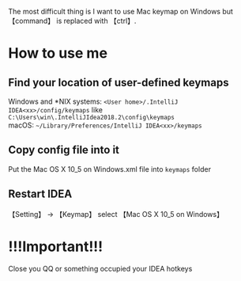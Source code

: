 The most difficult thing is I want to use Mac keymap on Windows but 【command】 is replaced with 【ctrl】.

# How to use me
## Find your location of user-defined keymaps
Windows and *NIX systems: `<User home>/.IntelliJ IDEA<xx>/config/keymaps` like `C:\Users\win\.IntelliJIdea2018.2\config\keymaps`  
macOS: `~/Library/Preferences/IntelliJ IDEA<xx>/keymaps`

## Copy config file into it
Put the Mac OS X 10_5 on Windows.xml file into `keymaps` folder

## Restart IDEA
【Setting】 -> 【Keymap】 select 【Mac OS X 10_5 on Windows】

# !!!Important!!!
Close you QQ or something occupied your IDEA hotkeys
